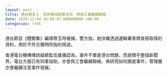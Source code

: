 ```yaml
---
layout: post
title: 港台發言人：有同事協助蔡玉玲　將與工會繼續聯絡
date: 2020-11-04 16:08:07.000000000 +08:00
categories: rthk
---
```


港台節目《鏗鏘集》編導蔡玉玲被捕，警方指，她涉嫌透過運輸署車牌查冊取得的資料，用於不符合聲明所指的用途。

香港電台機構傳訊組總監伍曼儀認為，事件不單是港台問題，而是關乎整個新聞界，電台方面已有同事協助，亦會與工會繼續聯絡，再研究如何跟進事件，管理層亦會繼續注意事件發展。
